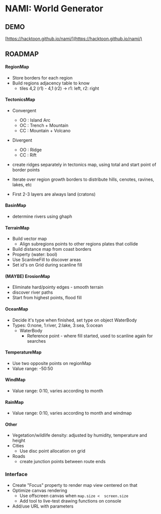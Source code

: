 # NAMI: World Generator


## DEMO

[https://hacktoon.github.io/nami/](https://hacktoon.github.io/nami/)


## ROADMAP

#### RegionMap
- Store borders for each region
- Build regions adjacency table to know
  - tiles 4,2 (r1) - 4,1 (r2)   ->  r1: left,  r2: right

#### TectonicsMap
- Convergent
  - OO : Island Arc
  - OC : Trench + Mountain
  - CC : Mountain + Volcano

- Divergent
  - OO : Ridge
  - CC : Rift

- create ridges separately in tectonics map, using total and start point of border points
- Iterate over region growth borders to distribute hills, cenotes, ravines, lakes, etc
- First 2-3 layers are always land (cratons)

#### BasinMap
- determine rivers using ghaph

#### TerrainMap
- Build vector map
  - Align subregions points to other regions plates that collide
- Build distance map from coast borders
- Property (water: bool)
- Use ScanlineFill to discover areas
- Set id's on Grid during scanline fill

#### (MAYBE) ErosionMap
- Eliminate hard/pointy edges - smooth terrain
- discover river paths
- Start from highest points, flood fill

#### OceanMap
- Decide it's type when finished, set type on object WaterBody
- Types: 0:none, 1:river, 2:lake, 3:sea, 5:ocean
  - WaterBody
    - Reference point - where fill started, used to scanline again for searches

#### TemperatureMap
- Use two opposite points on regionMap
- Value range: -50:50

#### WindMap
- Value range: 0:10, varies according to month

#### RainMap
- Value range: 0:10, varies according to month and windmap

#### Other
- Vegetation/wildlife density: adjusted by humidity, temperature and height
- Cities
  - Use disc point allocation on grid
- Roads
  - create junction points between route ends


### Interface
- Create "Focus" property to render map view centered on that
- Optimize canvas rendering
  - Use offscreen canvas when `map.size <  screen.size`
  - Add tool to live-test drawing functions on console
- Add/use URL with parameters
